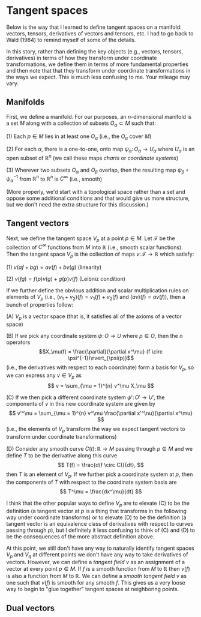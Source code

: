 # Tangent spaces

Below is the way that I learned to define tangent spaces on a manifold: vectors, tensors, derivatives of vectors and tensors, etc. I had to go back to Wald (1984) to remind myself of some of the details.

In this story, rather than defining the key objects (e.g., vectors, tensors, derivatives) in terms of how they transform under coordinate transformations, we define them in terms of more fundamental properties and then note that that they transform under coordinate transformations in the ways we expect. This is much less confusing to me. Your mileage may vary.

## Manifolds

First, we define a manifold. For our purposes, an $n$-dimensional manifold is a set $M$ along with a collection of subsets $O_\alpha \subset M$ such that:

(1) Each $p \in M$ lies in at least one $O_\alpha$ (i.e., the $O_\alpha$ cover $M$)

(2) For each $\alpha$, there is a one-to-one, onto map $\psi_\alpha \colon O_\alpha \rightarrow U_\alpha$ where $U_\alpha$ is an open subset of $\mathbb{R}^n$ (we call these maps _charts_ or _coordinate systems_)

(3) Wherever two subsets $O_\alpha$ and $O_\beta$ overlap, then the resulting map $\psi_\beta \circ \psi_\alpha^{-1}$ from $\mathbb{R}^n$ to $\mathbb{R}^n$ is $C^\infty$ (i.e., smooth)

(More properly, we'd start with a topological space rather than a set and oppose some additional conditions and that would give us more structure, but we don't need the extra structure for this discussion.)

## Tangent vectors

Next, we define the tangent space $V_p$ at a point $p \in M$. Let $\mathcal{F}$ be the collection of $C^\infty$ functions from $M$ into $\mathbb{R}$ (i.e., smooth scalar functions). Then the tangent space $V_p$ is the collection of maps $v \colon \mathcal{F} \rightarrow \mathbb{R}$ which satisfy:

(1) $v(af + bg) = av(f) + bv(g)$ (linearity)

(2) $v(fg) = f(p)v(g) + g(p)v(f)$ (Leibniz condition)

If we further define the obvious addition and scalar multiplication rules on elements of $V_p$ (i.e., $(v_1 + v_2)(f) = v_1(f) + v_2(f)$ and $(av)(f) = av(f)$), then a bunch of properties follow:

(A) $V_p$ is a vector space (that is, it satisfies all of the axioms of a vector space)

(B) If we pick any coordinate system $\psi \colon O \rightarrow U$ where $p \in O$, then the $n$ operators
$$X_\mu(f) = \frac{\partial}{\partial x^\mu} (f \circ \psi^{-1})\rvert_{\psi(p)}$$
(i.e., the derivatives with respect to each coordinate) form a basis for $V_p$, so we can express any $v \in V_p$ as
$$
v = \sum_{\mu = 1}^{n} v^\mu X_\mu
$$

(C) If we then pick a different coordinate system $\psi' \colon O' \rightarrow U'$, the components of $v$ in this new coordinate system are given by
$$
v'^\nu = \sum_{\mu = 1}^{n} v^\mu \frac{\partial x'^\nu}{\partial x^\mu}
$$
(i.e., the elements of $V_p$ transform the way we expect tangent vectors to transform under coordinate transformations)

(D) Consider any smooth curve $C(t) \colon \mathbb{R} \rightarrow M$ passing through $p \in M$ and we define $T$ to be the derivative along this curve
$$
T(f) = \frac{d(f \circ C)}{dt},
$$
then $T$ is an element of $V_p$. If we further pick a coordinate system at $p$, then the components of $T$ with respect to the coordinate system basis are
$$
T^\mu = \frac{dx^\mu}{dt}
$$

I think that the other popular ways to define $V_p$ are to elevate (C) to be the definition (a tangent vector at $p$ is a thing that transforms in the following way under coordinate transforms) or to elevate (D) to be the definition (a tangent vector is an equivalence class of derivatives with respect to curves passing through $p$), but I definitely it less confusing to think of (C) and (D) to be the consequences of the more abstract definition above.

At this point, we still don't have any way to naturally identify tangent spaces $V_p$ and $V_q$ at different points we don't have any way to take derivatives of vectors. However, we can define a _tangent field_ $v$ as an assignment of a vector at every point $p \in M$. If $f$ is a smooth function from $M$ to $\mathbb{R}$ then $v(f)$ is also a function from $M$ to $\mathbb{R}$. We can define a _smooth tangent field_ $v$ as one such that $v(f)$ is smooth for any smooth $f$. This gives us a very loose way to begin to "glue together" tangent spaces at neighboring points.

## Dual vectors







